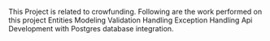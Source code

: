 This Project is related to crowfunding.
Following are the work performed on this project
Entities Modeling 
Validation Handling 
Exception Handling 
Api Development with Postgres database integration.
